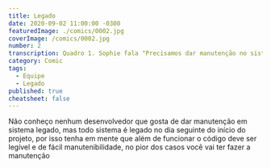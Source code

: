 ```yaml
---
title: Legado
date: 2020-09-02 11:00:00 -0300
featuredImage: ./comics/0002.jpg
coverImage: /comics/0002.jpg
number: 2
transcription: Quadro 1. Sophie fala "Precisamos dar manutenção no sistema Artemis, não gosto de voltar para os legados". Quadro 2. Msone fala "Legado? Fizemos ele mês passado". Quadro 3. Sophie fala "Ele já era legado no mês passado".
category: Comic
tags:
  - Equipe
  - Legado
published: true
cheatsheet: false
---
```


Não conheço nenhum desenvolvedor que gosta de dar manutenção em sistema legado, mas todo sistema é legado no dia seguinte do início do projeto, por isso tenha em mente que além de funcionar o código deve ser legível e de fácil manutenibilidade, no pior dos casos você vai ter fazer a manutenção
